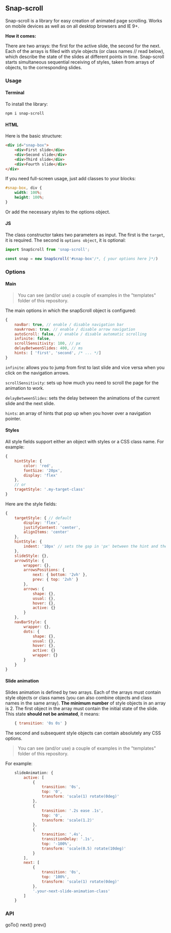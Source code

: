 Snap-scroll
----------------
Snap-scroll is a library for easy creation of animated page scrolling. Works on mobile devices as well as on all desktop browsers and IE 9+.

**How it comes:**

There are two arrays: the first for the active slide, the second for the next.
Each of the arrays is filled with style objects (or class names // read below), which describe the state of the slides at different points in time.
Snap-scroll starts simultaneous sequential receiving of styles, taken from arrays of objects, to the corresponding slides.

### Usage
#### Terminal
To install the library:
```terminal
npm i snap-scroll
```
#### HTML
Here is the basic structure:
```html
<div id="snap-box">
	<div>First slide</div>
	<div>Second slide</div>
	<div>Third slide</div>
	<div>Fourth slide</div>
</div>
```
If you need full-screen usage, just add classes to your blocks:
```css
#snap-box, div {
	width: 100%;
	height: 100%;
}
```
Or add the necessary styles to the options object.
#### JS
The class constructor takes two parameters as input. The first is the `target`, it is required. The second is `options object`, it is optional:
```js
import SnapScroll from 'snap-scroll';

const snap = new SnapScroll('#snap-box'/*, { your options here }*/)
```
### Options
#### Main
>You can see (and/or use) a couple of examples in the "templates" folder of this repository.

The main options in which the snapScroll object is configured:
```js
{
	navBar: true, // enable / disable navigation bar
	navArrows: true, // enable / disable arrow navigation
	autoScroll: false, // enable / disable automatic scrolling
	infinite: false,
	scrollSensitivity: 100, // px
	delayBetweenSlides: 400, // ms
	hints: [ 'first', 'second', /* ... */]
}
```
`infinite`: allows you to jump from first to last slide and vice versa when you click on the navigation arrows.

`scrollSensitivity`: sets up how much you need to scroll the page for the animation to work.

`delayBetweenSlides`: sets the delay between the animations of the current slide and the next slide.

`hints`: an array of hints that pop up when you hover over a navigation pointer.
#### Styles
All style fields support either an object with styles or a CSS class name.
For example:
```js
{
	hintStyle: {
		color: 'red',
		fontSize: '20px',
		display: 'flex'
	},
	// or
	tragetStyle: '.my-target-class'
}
```
Here are the style fields:
```js
{
	targetStyle: { // default
		display: 'flex',
		justifyContent: 'center',
		alignItems: 'center'
	},
	hintStyle: {
		indent: '10px' // sets the gap in 'px' between the hint and the navigation link 
	}, 
	slideStyle: {},
	arrowStyle: {
		wrapper: {},
		arrowsPositions: {
			next: { bottom: '2vh' },
			prev: { top: '2vh' }
		},
		arrows: {
			shape: {},
			usual: {},
			hover: {},
			active: {}
		}
	},
	navBarStyle: {
		wrapper: {},
		dots: {
			shape: {},
			usual: {},
			hover: {},
			active: {}
			wrapper: {}
		}
	}
}
```
#### Slide animation
Slides animation is defined by two arrays. Each of the arrays must contain style objects or class names (you can also combine objects and class names in the same array). **The minimum number** of style objects in an array is 2.
The first object in the array must contain the initial state of the slide. This state **should not be animated**, it means:
```js
	{ transition: '0s 0s' }
```
The second and subsequent style objects can contain absolutely any CSS options.
>You can see (and/or use) a couple of examples in the "templates" folder of this repository.

For example:
```js
	slideAnimation: {
		active: [
			{
				transition: '0s',
				top: '0',
				transform: 'scale(1) rotate(0deg)'
			},
			{
				transition: '.2s ease .1s',
				top: '0',
				transform: 'scale(1.2)'
			},
			{
				transition: '.4s',
				transitionDelay: '.1s',
				top: '-100%',
				transform: 'scale(0.5) rotate(10deg)'
			}
		],
		next: [
			{
				transition: '0s',
				top: '100%',
				transform: 'scale(1) rotate(0deg)'
			},
			'.your-next-slide-animation-class'
		]
	}
```
### API
goTo()
next()
prev()
